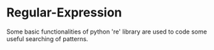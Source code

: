 # Regular-Expression
Some basic functionalities of python 're' library are used to code some useful searching of patterns.
